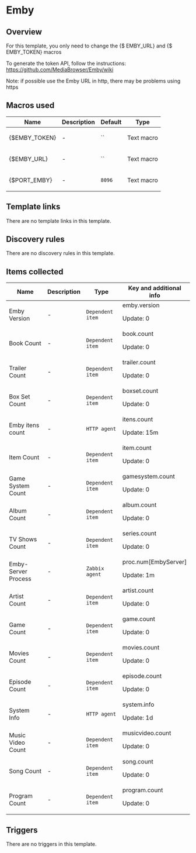 # Emby

## Overview

For this template, you only need to change the {$ EMBY\_URL} and {$ EMBY\_TOKEN} macros


To generate the token API, follow the instructions: <https://github.com/MediaBrowser/Emby/wiki>


 


Note: if possible use the Emby URL in http, there may be problems using https


 



## Macros used

|Name|Description|Default|Type|
|----|-----------|-------|----|
|{$EMBY_TOKEN}|<p>-</p>|``|Text macro|
|{$EMBY_URL}|<p>-</p>|``|Text macro|
|{$PORT_EMBY}|<p>-</p>|`8096`|Text macro|
## Template links

There are no template links in this template.

## Discovery rules

There are no discovery rules in this template.

## Items collected

|Name|Description|Type|Key and additional info|
|----|-----------|----|----|
|Emby Version|<p>-</p>|`Dependent item`|emby.version<p>Update: 0</p>|
|Book Count|<p>-</p>|`Dependent item`|book.count<p>Update: 0</p>|
|Trailer Count|<p>-</p>|`Dependent item`|trailer.count<p>Update: 0</p>|
|Box Set Count|<p>-</p>|`Dependent item`|boxset.count<p>Update: 0</p>|
|Emby itens count|<p>-</p>|`HTTP agent`|itens.count<p>Update: 15m</p>|
|Item Count|<p>-</p>|`Dependent item`|item.count<p>Update: 0</p>|
|Game System Count|<p>-</p>|`Dependent item`|gamesystem.count<p>Update: 0</p>|
|Album Count|<p>-</p>|`Dependent item`|album.count<p>Update: 0</p>|
|TV Shows Count|<p>-</p>|`Dependent item`|series.count<p>Update: 0</p>|
|Emby-Server Process|<p>-</p>|`Zabbix agent`|proc.num[EmbyServer]<p>Update: 1m</p>|
|Artist Count|<p>-</p>|`Dependent item`|artist.count<p>Update: 0</p>|
|Game Count|<p>-</p>|`Dependent item`|game.count<p>Update: 0</p>|
|Movies Count|<p>-</p>|`Dependent item`|movies.count<p>Update: 0</p>|
|Episode Count|<p>-</p>|`Dependent item`|episode.count<p>Update: 0</p>|
|System Info|<p>-</p>|`HTTP agent`|system.info<p>Update: 1d</p>|
|Music Video Count|<p>-</p>|`Dependent item`|musicvideo.count<p>Update: 0</p>|
|Song Count|<p>-</p>|`Dependent item`|song.count<p>Update: 0</p>|
|Program Count|<p>-</p>|`Dependent item`|program.count<p>Update: 0</p>|
## Triggers

There are no triggers in this template.

